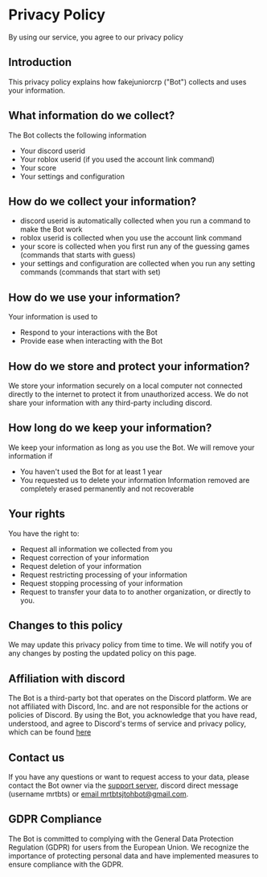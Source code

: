 # Privacy Policy
By using our service, you agree to our privacy policy
## Introduction
This privacy policy explains how fakejuniorcrp ("Bot") collects and uses your information.
## What information do we collect?
The Bot collects the following information
- Your discord userid
- Your roblox userid (if you used the account link command)
- Your score
- Your settings and configuration
## How do we collect your information?
- discord userid is automatically collected when you run a command to make the Bot work
- roblox userid is collected when you use the account link command
- your score is collected when you first run any of the guessing games (commands that starts with guess)
- your settings and configuration are collected when you run any setting commands (commands that start with set)
## How do we use your information?
Your information is used to
- Respond to your interactions with the Bot
- Provide ease when interacting with the Bot
## How do we store and protect your information?
We store your information securely on a local computer not connected directly to the internet to protect it from unauthorized access. We do not share your information with any third-party including discord.
## How long do we keep your information?
We keep your information as long as you use the Bot. We will remove your information if
- You haven't used the Bot for at least 1 year
- You requested us to delete your information
Information removed are completely erased permanently and not recoverable
## Your rights
You have the right to:
- Request all information we collected from you
- Request correction of your information
- Request deletion of your information
- Request restricting processing of your information
- Request stopping processing of your information
- Request to transfer your data to to another organization, or directly to you.
## Changes to this policy
We may update this privacy policy from time to time. We will notify you of any changes by posting the updated policy on this page.
## Affiliation with discord
The Bot is a third-party bot that operates on the Discord platform. We are not affiliated with Discord, Inc. and are not responsible for the actions or policies of Discord. By using the Bot, you acknowledge that you have read, understood, and agree to Discord's terms of service and privacy policy, which can be found [here](https://discord.com/privacy)
## Contact us
If you have any questions or want to request access to your data, please contact the Bot owner via the [support server](https://discord.gg/KAPpUZN7gY), discord direct message (username mrtbts) or [email mrtbtsjtohbot@gmail.com](mailto:mrtbtsjtohbot@gmail.com).
## GDPR Compliance
The Bot is committed to complying with the General Data Protection Regulation (GDPR) for users from the European Union. We recognize the importance of protecting personal data and have implemented measures to ensure compliance with the GDPR.